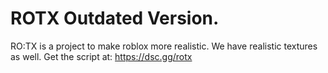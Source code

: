 # ROTX Outdated Version.
RO:TX is a project to make roblox more realistic. We have realistic textures as well. 
Get the script  at:
https://dsc.gg/rotx

